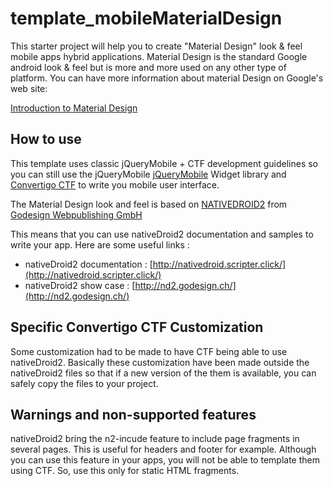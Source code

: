 # template_mobileMaterialDesign #
This starter project will help you to create "Material Design" look & feel mobile apps hybrid applications. Material Design is the standard Google android look & feel but is more and more used on any other type of platform. You can have more information about material Design on Google's web site: 

[Introduction to Material Design](https://material.google.com/)

## How to use ##
This template uses classic jQueryMobile + CTF development guidelines so you can still use the jQueryMobile [jQueryMobile](http://demos.jquerymobile.com/1.4.5/)  Widget library and  [Convertigo CTF](http://www.convertigo.com/document/latest/reference-manual/convertigo-templating-framework/) to write you mobile user interface.

The Material Design look and feel is based on [NATIVEDROID2](http://nativedroid.godesign.ch/material/) from  [Godesign Webpublishing GmbH](http://www.godesign.ch/) 

This means that you can use nativeDroid2 documentation and samples to write your app. Here are some useful links :

- nativeDroid2 documentation :  [http://nativedroid.scripter.click/](http://nativedroid.scripter.click/)
- nativeDroid2 show case : [http://nd2.godesign.ch/](http://nd2.godesign.ch/)

## Specific Convertigo CTF Customization ##
Some customization had to be made to have CTF being able to use nativeDroid2. Basically these customization have been made outside the nativeDroid2 files so that if a new version of the them is available, you can safely copy the files to your project.

## Warnings and non-supported features ##
nativeDroid2 bring the n2-incude feature to include page fragments in several pages. This is useful for headers and footer for example. Although you can use this feature in your apps, you will not be able to template them using CTF. So, use this only for static HTML fragments.
  
   


